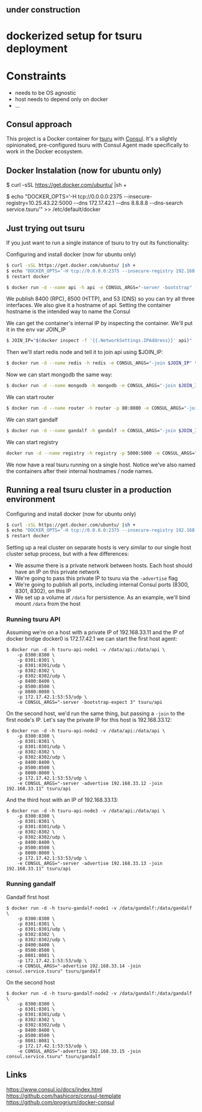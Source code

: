 ## under construction


# dockerized setup for tsuru deployment


# Constraints

   * needs to be OS agnostic
   * host needs to depend only on docker
   * ...


## Consul approach

This project is a Docker container for [tsuru](https://tsuru.io) with [Consul](http://www.consul.io/). It's a slightly opinionated, pre-configured tsuru with Consul Agent made specifically to work in the Docker ecosystem.


## Docker Instalation (now for ubuntu only)

$ curl -sSL https://get.docker.com/ubuntu/ |sh +

$ echo "DOCKER_OPTS=‘-H tcp://0.0.0.0:2375 --insecure-registry=10.25.43.22:5000 --dns 172.17.42.1 --dns 8.8.8.8 --dns-search service.tsuru'" >> /etc/default/docker


## Just trying out tsuru

If you just want to run a single instance of tsuru to try out its functionality:

Configuring and install docker (now for ubuntu only)

```bash
$ curl -sSL https://get.docker.com/ubuntu/ |sh +
$ echo "DOCKER_OPTS=‘-H tcp://0.0.0.0:2375 --insecure-registry 192.168.0.0/16 --dns 172.17.42.1 --dns 8.8.8.8 --dns-search service.tsuru'" >> /etc/default/docker
$ restart docker
```

```bash
$ docker run -d --name api -h api -e CONSUL_ARGS="-server -bootstrap" -e HOST_IP="10.25.43.22" -p 8400:8400 -p 8500:8500 -p 8080:8080 -p 53:53/udp tsuru/api
```

We publish 8400 (RPC), 8500 (HTTP), and 53 (DNS) so you can try all three interfaces. We also give it a hostname of api. Setting the container hostname is the intended way to name the Consul

We can get the container's internal IP by inspecting the container. We'll put it in the env var JOIN_IP

```bash
$ JOIN_IP="$(docker inspect -f '{{.NetworkSettings.IPAddress}}' api)"
```

Then we'll start redis node and tell it to join api using $JOIN_IP:

```bash
$ docker run -d --name redis -h redis -e CONSUL_ARGS="-join $JOIN_IP" tsuru/redis
```

Now we can start mongodb the same way:

```bash
$ docker run -d --name mongodb -h mongodb -e CONSUL_ARGS="-join $JOIN_IP" tsuru/mongodb
```

We can start router

```bash
$ docker run -d --name router -h router -p 80:8080 -e CONSUL_ARGS="-join $JOIN_IP" tsuru/router
```

We can start gandalf

```bash
$ docker run -d --name gandalf -h gandalf -e CONSUL_ARGS="-join $JOIN_IP" tsuru/gandalf
```

We can start registry

```bash
docker run -d --name registry -h registry -p 5000:5000 -e CONSUL_ARGS="-join $JOIN_IP" tsuru/registry
```

We now have a real tsuru running on a single host. Notice we've also named the containers after their internal hostnames / node names.


## Running a real tsuru cluster in a production environment

Configuring and install docker (now for ubuntu only)

```bash
$ curl -sSL https://get.docker.com/ubuntu/ |sh +
$ echo "DOCKER_OPTS=‘-H tcp://0.0.0.0:2375 --insecure-registry 192.168.0.0/16 --dns  192.168.33.11 --dns 192.168.33.12 --dns 192.168.33.13 --dns 8.8.8.8 --dns-search service.tsuru'" >> /etc/default/docker
$ restart docker
```

Setting up a real cluster on separate hosts is very similar to our single host cluster setup process, but with a few differences:

 * We assume there is a private network between hosts. Each host should have an IP on this private network
 * We're going to pass this private IP to tsuru via the `-advertise` flag
 * We're going to publish all ports, including internal Consul ports (8300, 8301, 8302), on this IP
 * We set up a volume at `/data` for persistence. As an example, we'll bind mount `/data` from the host

### Running tsuru API

Assuming we're on a host with a private IP of 192.168.33.11 and the IP of docker bridge docker0 is 172.17.42.1 we can start the first host agent:

    $ docker run -d -h tsuru-api-node1 -v /data/api:/data/api \
        -p 8300:8300 \
        -p 8301:8301 \
        -p 8301:8301/udp \
        -p 8302:8302 \
        -p 8302:8302/udp \
        -p 8400:8400 \
        -p 8500:8500 \
        -p 8080:8080 \
        -p 172.17.42.1:53:53/udp \
        -e CONSUL_ARGS="-server -bootstrap-expect 3" tsuru/api

On the second host, we'd run the same thing, but passing a `-join` to the first node's IP. Let's say the private IP for this host is 192.168.33.12:

    $ docker run -d -h tsuru-api-node2 -v /data/api:/data/api \
        -p 8300:8300 \
        -p 8301:8301 \
        -p 8301:8301/udp \
        -p 8302:8302 \
        -p 8302:8302/udp \
        -p 8400:8400 \
        -p 8500:8500 \
        -p 8080:8080 \
        -p 172.17.42.1:53:53/udp \
        -e CONSUL_ARGS="-server -advertise 192.168.33.12 -join 192.168.33.11" tsuru/api

And the third host with an IP of 192.168.33.13:

    $ docker run -d -h tsuru-api-node3 -v /data/api:/data/api \
        -p 8300:8300 \
        -p 8301:8301 \
        -p 8301:8301/udp \
        -p 8302:8302 \
        -p 8302:8302/udp \
        -p 8400:8400 \
        -p 8500:8500 \
        -p 8080:8080 \
        -p 172.17.42.1:53:53/udp \
        -e CONSUL_ARGS="-server -advertise 192.168.33.13 -join 192.168.33.11" tsuru/api

### Running gandalf

Gandalf first host

    $ docker run -d -h tsuru-gandalf-node1 -v /data/gandalf:/data/gandalf \
        -p 8300:8300 \
        -p 8301:8301 \
        -p 8301:8301/udp \
        -p 8302:8302 \
        -p 8302:8302/udp \
        -p 8400:8400 \
        -p 8500:8500 \
        -p 8081:8081 \
        -p 172.17.42.1:53:53/udp \
        -e CONSUL_ARGS="-advertise 192.168.33.14 -join consul.service.tsuru" tsuru/gandalf

On the second host

    $ docker run -d -h tsuru-gandalf-node2 -v /data/gandalf:/data/gandalf \
        -p 8300:8300 \
        -p 8301:8301 \
        -p 8301:8301/udp \
        -p 8302:8302 \
        -p 8302:8302/udp \
        -p 8400:8400 \
        -p 8500:8500 \
        -p 8081:8081 \
        -p 172.17.42.1:53:53/udp \
        -e CONSUL_ARGS="-advertise 192.168.33.15 -join consul.service.tsuru" tsuru/gandalf

## Links

https://www.consul.io/docs/index.html  
https://github.com/hashicorp/consul-template  
https://github.com/progrium/docker-consul  
